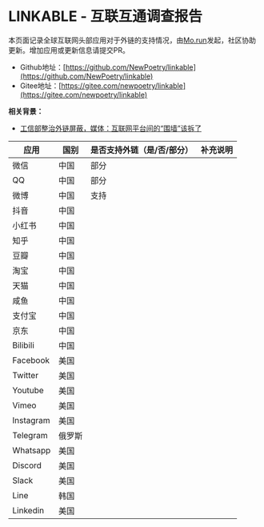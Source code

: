 # LINKABLE - 互联互通调查报告

本页面记录全球互联网头部应用对于外链的支持情况，由[Mo.run](http://mo.run)发起，社区协助更新。增加应用或更新信息请提交PR。

* Github地址：[https://github.com/NewPoetry/linkable](https://github.com/NewPoetry/linkable)
* Gitee地址：[https://gitee.com/newpoetry/linkable](https://gitee.com/newpoetry/linkable)

**相关背景：**

* [工信部整治外链屏蔽，媒体：互联网平台间的“围墙”该拆了](https://m.thepaper.cn/newsDetail_forward_14638135)


| 应用 | 国别 | 是否支持外链（是/否/部分） | 补充说明 |
| -------- | -------- | -------- | -------- |
| 微信 | 中国 | 部分 |  |
| QQ | 中国 | 部分 |  |
| 微博 | 中国 | 支持 |  |
| 抖音 | 中国 |  |  |
| 小红书 | 中国 |  |  |
| 知乎 | 中国 |  |  |
| 豆瓣 | 中国 |  |  |
| 淘宝 | 中国 |  |  |
| 天猫 | 中国 |  |  |
| 咸鱼 | 中国 |  |  |
| 支付宝 | 中国 |  |  |
| 京东 | 中国 |  |  |
| Bilibili | 中国 |  |  |
| Facebook | 美国 |  |  |
| Twitter | 美国 |  |  |
| Youtube | 美国 |  |  |
| Vimeo | 美国 |  |  |
| Instagram | 美国 |  |  |
| Telegram | 俄罗斯 |  |  |
| Whatsapp | 美国 |  |  |
| Discord | 美国 |  |  |
| Slack | 美国 |  |  |
| Line | 韩国 |  |  |
| Linkedin | 美国 |  |  |
